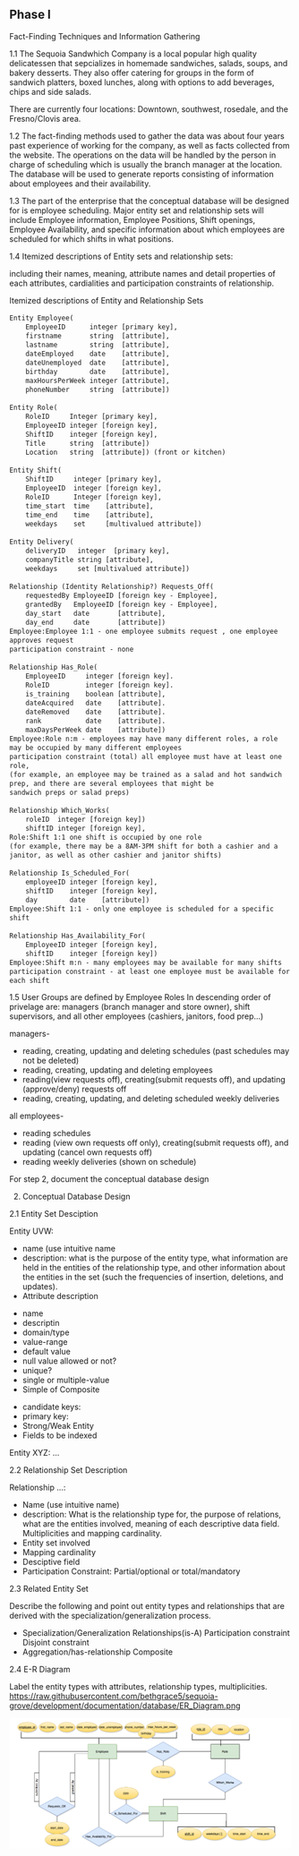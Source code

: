 Phase I
--
Fact-Finding Techniques and Information Gathering

1.1 The Sequoia Sandwhich Company is a local popular high quality delicatessen
that sepcializes in homemade sandwiches, salads, soups, and bakery desserts.
They also offer catering for groups in the form of sandwich platters, boxed lunches,
along with options to add beverages, chips and side salads.

There are currently four locations:
Downtown, southwest, rosedale, and the Fresno/Clovis area.

1.2 The fact-finding methods used to gather the data was about four years
past experience of working for the company, as well as facts collected
from the website. The operations on the data will be handled by the
person in charge of scheduling which is usually the branch manager at
the location. The database will be used to generate reports consisting
of information about employees and their availability. 

1.3 The part of the enterprise that the conceptual database will be designed
for is employee scheduling.  Major entity set and relationship sets will
include Employee information, Employee Positions, Shift openings, Employee
Availability, and specific information about which employees are scheduled
for which shifts in what positions.


1.4 Itemized descriptions of Entity sets and relationship sets: 

including their names, meaning, attribute names and detail
properties of each attributes, cardialities and participation
constraints of relationship.

Itemized descriptions of Entity and Relationship Sets

    Entity Employee(
        EmployeeID      integer [primary key],
        firstname       string  [attribute],
        lastname        string  [attribute],
        dateEmployed    date    [attribute],
        dateUnemployed  date    [attribute],
        birthday        date    [attribute],
        maxHoursPerWeek integer [attribute],
        phoneNumber     string  [attribute])

    Entity Role(
        RoleID     Integer [primary key],
        EmployeeID integer [foreign key],
        ShiftID    integer [foreign key],
        Title      string  [attribute])
        Location   string  [attribute]) (front or kitchen)

    Entity Shift(
        ShiftID     integer [primary key],
        EmployeeID  integer [foreign key],
        RoleID      Integer [foreign key],
        time_start  time    [attribute],
        time_end    time    [attribute],
        weekdays    set     [multivalued attribute])

    Entity Delivery(
        deliveryID   integer  [primary key],
        companyTitle string [attribute],
        weekdays     set [multivalued attribute])

    Relationship (Identity Relationship?) Requests_Off(
        requestedBy EmployeeID [foreign key - Employee],
        grantedBy   EmployeeID [foreign key - Employee],
        day_start   date       [attribute],
        day_end     date       [attribute])
    Employee:Employee 1:1 - one employee submits request , one employee approves request
    participation constraint - none

    Relationship Has_Role(
        EmployeeID     integer [foreign key].
        RoleID         integer [foreign key].
        is_training    boolean [attribute],
        dateAcquired   date    [attribute].
        dateRemoved    date    [attribute].
        rank           date    [attribute].
        maxDaysPerWeek date    [attribute])
    Employee:Role n:m - employees may have many different roles, a role may be occupied by many different employees
    participation constraint (total) all employee must have at least one role,
    (for example, an employee may be trained as a salad and hot sandwich prep, and there are several employees that might be
    sandwich preps or salad preps)

    Relationship Which_Works(
        roleID  integer [foreign key])
        shiftID integer [foreign key],
    Role:Shift 1:1 one shift is occupied by one role
    (for example, there may be a 8AM-3PM shift for both a cashier and a janitor, as well as other cashier and janitor shifts)

    Relationship Is_Scheduled_For(
        employeeID integer [foreign key],
        shiftID    integer [foreign key],
        day        date    [attribute])
    Employee:Shift 1:1 - only one employee is scheduled for a specific shift

    Relationship Has_Availability_For(
        EmployeeID integer [foreign key],
        shiftID    integer [foreign key])
    Employee:Shift m:n - many employees may be available for many shifts
    participation constraint - at least one employee must be available for each shift

1.5 User Groups are defined by Employee Roles
In descending order of privelage are: managers (branch manager and store owner),
shift supervisors, and all other employees (cashiers, janitors, food prep...)

managers-
* reading, creating, updating and deleting schedules (past schedules may not be deleted)
* reading, creating, updating and deleting employees
* reading(view requests off), creating(submit requests off), and updating (approve/deny) requests off
* reading, creating, updating, and deleting scheduled weekly deliveries

all employees-
* reading schedules
* reading (view own requests off only), creating(submit requests off), and updating (cancel own requests off)
* reading weekly deliveries (shown on schedule)

For step 2, document the conceptual database design

2. Conceptual Database Design

2.1 Entity Set Desciption

Entity UVW:
* name (use intuitive name
* description: what is the purpose of the entity
type, what information are held in the entities
of the relationship type, and other information
about the entities in the set (such the frequencies
of insertion, deletions, and updates).
* Attribute description
- name
- descriptin
- domain/type
- value-range
- default value
- null value allowed or not?
- unique?
- single or multiple-value
- Simple of Composite

* candidate keys:
* primary key:
* Strong/Weak Entity
* Fields to be indexed

Entity XYZ:
...

2.2 Relationship Set Description

Relationship ...:
* Name (use intuitive name)
* description: What is the relationship type for, the
purpose of relations, what are the entities involved,
meaning of each descriptive data field. Multiplicities
and mapping cardinality.
* Entity set involved
* Mapping cardinality
* Desciptive field
* Participation Constraint:
Partial/optional or total/mandatory

2.3 Related Entity Set

Describe the following and point out entity types and relationships
that are derived with the specialization/generalization process.

* Specialization/Generalization Relationships(is-A)
Participation constraint
Disjoint constraint
* Aggregation/has-relationship
Composite

2.4 E-R Diagram

Label the entity types with attributes, relationship types,
multiplicities.
https://raw.githubusercontent.com/bethgrace5/sequoia-grove/development/documentation/database/ER_Diagram.png

![alt text](../ER_Diagram.png)
